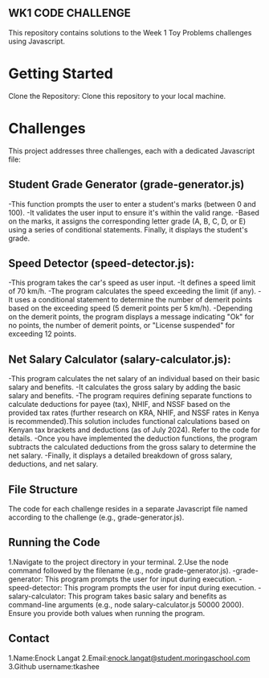 ## WK1 CODE CHALLENGE
This repository contains solutions to the Week 1 Toy Problems challenges using Javascript.

# Getting Started
Clone the Repository:
Clone this repository to your local machine.

# Challenges
This project addresses three challenges, each with a dedicated Javascript file:

## Student Grade Generator (grade-generator.js)
 -This function prompts the user to enter a student's marks (between 0 and 100).
-It validates the user input to ensure it's within the valid range.
-Based on the marks, it assigns the corresponding letter grade (A, B, C, D, or E) using a series of conditional statements.
Finally, it displays the student's grade.

## Speed Detector (speed-detector.js):
 -This program takes the car's speed as user input.
-It defines a speed limit of 70 km/h.
-The program calculates the speed exceeding the limit (if any).
-It uses a conditional statement to determine the number of demerit points based on the exceeding speed (5 demerit points per 5 km/h).
-Depending on the demerit points, the program displays a message indicating "Ok" for no points, the number of demerit points, or "License suspended" for exceeding 12 points.

## Net Salary Calculator (salary-calculator.js):
 -This program calculates the net salary of an individual based on their basic salary and benefits.
 -It calculates the gross salary by adding the basic salary and benefits.
 -The program requires defining separate functions to calculate deductions for payee (tax), NHIF, and NSSF based on the provided tax rates (further research on KRA, NHIF, and NSSF rates in Kenya is recommended).This solution includes functional calculations based on Kenyan tax brackets and deductions (as of July 2024). Refer to the code for details.
-Once you have implemented the deduction functions, the program subtracts the calculated deductions from the gross salary to determine the net salary.
 -Finally, it displays a detailed breakdown of gross salary, deductions, and net salary.

## File Structure
The code for each challenge resides in a separate Javascript file named according to the challenge (e.g., grade-generator.js).

## Running the Code
1.Navigate to the project directory in your terminal.
2.Use the node command followed by the filename (e.g., node grade-generator.js).
      -grade-generator: This program prompts the user for input during execution.
      -speed-detector: This program prompts the user for input during execution.
     -salary-calculator: This program takes basic salary and benefits as command-line arguments (e.g., node salary-calculator.js 50000 2000). Ensure you provide both values when running the program.

## Contact
 1.Name:Enock Langat
 2.Email:enock.langat@student.moringaschool.com
 3.Github username:tkashee 
